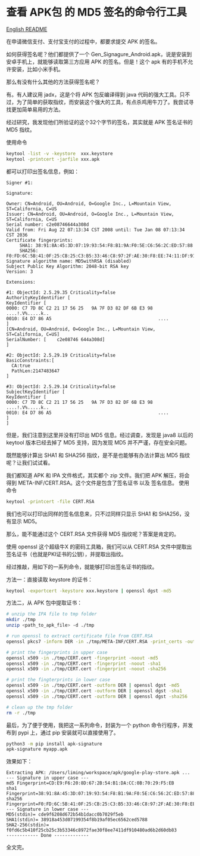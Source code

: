 
# 查看 APK包 的 MD5 签名的命令行工具 #

[English README](README.md)

在申请微信支付、支付宝支付的过程中，都要求提交 APK 的签名。

如何获得签名呢？他们都提供了一个 Gen_Signagure_Android.apk，说是安装到安卓手机上，就能够读取第三方应用 APK 的签名。但是！这个 apk 有的手机不允许安装，比如小米手机。

那么有没有什么其他的方法获得签名呢？

有。有人建议用 jadx，这是个将 APK 包反编译得到 java 代码的强大工具。只不过，为了简单的获取指纹，而安装这个强大的工具，有点杀鸡用牛刀了。我尝试寻找更加简单易用的方法。

经过研究，我发现他们所验证的这个32个字节的签名，其实就是 APK 签名证书的 MD5 指纹。

使用命令
```bash
keytool -list -v -keystore  xxx.keystore
keytool -printcert -jarfile xxx.apk
```
都可以打印出签名信息，例如：
```
Signer #1:

Signature:

Owner: CN=Android, OU=Android, O=Google Inc., L=Mountain View, ST=California, C=US
Issuer: CN=Android, OU=Android, O=Google Inc., L=Mountain View, ST=California, C=US
Serial number: c2e08746644a308d
Valid from: Fri Aug 22 07:13:34 CST 2008 until: Tue Jan 08 07:13:34 CST 2036
Certificate fingerprints:
	 SHA1: 38:91:8A:45:3D:07:19:93:54:F8:B1:9A:F0:5E:C6:56:2C:ED:57:88
	 SHA256: F0:FD:6C:5B:41:0F:25:CB:25:C3:B5:33:46:C8:97:2F:AE:30:F8:EE:74:11:DF:91:04:80:AD:6B:2D:60:DB:83
Signature algorithm name: MD5withRSA (disabled)
Subject Public Key Algorithm: 2048-bit RSA key
Version: 3

Extensions:

#1: ObjectId: 2.5.29.35 Criticality=false
AuthorityKeyIdentifier [
KeyIdentifier [
0000: C7 7D 8C C2 21 17 56 25   9A 7F D3 82 DF 6B E3 98  ....!.V%.....k..
0010: E4 D7 86 A5                                        ....
]
[CN=Android, OU=Android, O=Google Inc., L=Mountain View, ST=California, C=US]
SerialNumber: [    c2e08746 644a308d]
]

#2: ObjectId: 2.5.29.19 Criticality=false
BasicConstraints:[
  CA:true
  PathLen:2147483647
]

#3: ObjectId: 2.5.29.14 Criticality=false
SubjectKeyIdentifier [
KeyIdentifier [
0000: C7 7D 8C C2 21 17 56 25   9A 7F D3 82 DF 6B E3 98  ....!.V%.....k..
0010: E4 D7 86 A5                                        ....
]
]
```
但是，我们注意到这里并没有打印出 MD5 信息。经过调查，发现是 java8 以后的 keytool 版本已经去掉了 MD5 支持，因为发现 MD5 并不严谨，存在安全问题。

既然能够计算出 SHA1 和 SHA256 指纹，是不是也能够有办法计算出 MD5 指纹呢？让我们试试看。

我们都知道 APK 和 IPA 文件格式，其实都个 zip 文件。我们把 APK 解压，将会得到 META-INF/CERT.RSA。这个文件是包含了签名证书 以及 签名信息。
使用命令
```bash
keytool -printcert -file CERT.RSA
```
我们也可以打印出同样的签名信息来，只不过同样只显示 SHA1 和 SHA256，没有显示 MD5。

那么，能不能通过这个 CERT.RSA 文件获得 MD5 指纹呢？答案是肯定的。

使用 openssl 这个超级牛X 的密码工具箱，我们可以从 CERT.RSA 文件中提取出 签名证书（也就是PKI证书的公钥），并提取出指纹。

经过推敲，用如下的一系列命令，就能够打印出签名证书的指纹。

方法一：直接读取 keystore 的证书：
```bash
keytool -exportcert -keystore xxx.keystore | openssl dgst -md5
```

方法二，从 APK 包中提取证书：
```bash
# unzip the IPA file to tmp folder
mkdir ./tmp
unzip <path_to_apk_file> -d ./tmp

# run openssl to extract certificate file from CERT.RSA
openssl pkcs7 -inform DER -in ./tmp/META-INF/CERT.RSA -print_certs -out ./tmp/CERT.cert

# print the fingerprints in upper case
openssl x509 -in ./tmp/CERT.cert -fingerprint -noout -md5
openssl x509 -in ./tmp/CERT.cert -fingerprint -noout -sha1
openssl x509 -in ./tmp/CERT.cert -fingerprint -noout -sha256

# print the fingterprints in lower case
openssl x509 -in ./tmp/CERT.cert -outform DER | openssl dgst -md5
openssl x509 -in ./tmp/CERT.cert -outform DER | openssl dgst -sha1
openssl x509 -in ./tmp/CERT.cert -outform DER | openssl dgst -sha256

# clean up the tmp folder
rm -r ./tmp
```
最后，为了便于使用，我把这一系列命令，封装为一个 python 命令行程序，并发布到 pypi 上，通过 pip 安装就可以直接使用了。
```bash
python3 -m pip install apk-signature
apk-signature myapp.apk
```
效果如下：
```
Extracting APK: /Users/liming/workspace/apk/google-play-store.apk ...
--- Signature in upper case ---
md5 Fingerprint=CD:E9:F6:20:8D:67:2B:54:B1:DA:CC:0B:70:29:F5:EB
sha1 Fingerprint=38:91:8A:45:3D:07:19:93:54:F8:B1:9A:F0:5E:C6:56:2C:ED:57:88
sha256 Fingerprint=F0:FD:6C:5B:41:0F:25:CB:25:C3:B5:33:46:C8:97:2F:AE:30:F8:EE:74:11:DF:91:04:80:AD:6B:2D:60:DB:83
--- Signature in lower case ---
MD5(stdin)= cde9f6208d672b54b1dacc0b7029f5eb
SHA1(stdin)= 38918a453d07199354f8b19af05ec6562ced5788
SHA2-256(stdin)= f0fd6c5b410f25cb25c3b53346c8972fae30f8ee7411df910480ad6b2d60db83
------------ Done -------------
```

全文完。
